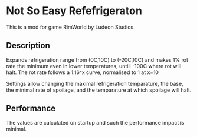# Not So Easy Refefrigeraton

This is a mod for game RimWorld by Ludeon Studios.

## Description
Expands refrigeration range from (0C,10C) to (-20C,10C) and makes 1% rot rate the minimum even in lower temperatures, untill -100C where rot will halt.
The rot rate follows a 1.16^x curve, normalised to 1 at x=10

Settings allow changing the maximal refrigeration temparature, the base, the minimal rate of spoilage, and the temparature at which spoilage will halt.

## Performance
The values are calculated on startup and such the performance impact is minimal.